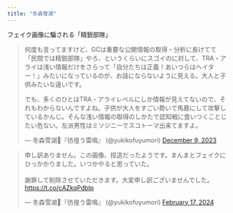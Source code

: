 ```yaml
---
title: "冬森雪湖"
---
```


フェイク画像に騙される「精鋭部隊」

<blockquote class="twitter-tweet"><p lang="ja" dir="ltr">何度も言ってますけど、GCは重要な公開情報の取得・分析に長けてて「民間では精鋭部隊」やろ、というくらいにスゴイのに対して、TRA・アライは浅い情報だけをさらって「自分たちは正義！あいつらはヘイター！」みたいになっているのが、お話にならないように見える。大人と子供みたいな違いです。

でも、多くのひとはTRA・アライレベルにしか情報が見えてないので、それもわからないんですよね。子供が大人をすごい勢いで馬鹿にして攻撃しているかんじ。そんな浅い情報の取得のしかたで認知戦に食いつくことじたい危ない。左派男性はミソジニーでスコトーマ出来てますよ。</p>&mdash; 冬森雪湖🌿『彷徨う雷鳴』 (@yukikofuyumori) <a href="https://twitter.com/yukikofuyumori/status/1733626325003587988?ref_src=twsrc%5Etfw">December 9, 2023</a></blockquote> <script async src="https://platform.twitter.com/widgets.js" charset="utf-8"></script>

<blockquote class="twitter-tweet"><p lang="ja" dir="ltr">申し訳ありません。この画像、捏造だったようです。まんまとフェイクにひっかかりました。いつかやると思っていた。<br><br>謝罪して削除させていただきます。大変申し訳ございませんでした。<a href="https://t.co/cAZkqPdbIp">https://t.co/cAZkqPdbIp</a></p>&mdash; 冬森雪湖🌿『彷徨う雷鳴』 (@yukikofuyumori) <a href="https://twitter.com/yukikofuyumori/status/1758836155012022571?ref_src=twsrc%5Etfw">February 17, 2024</a></blockquote> <script async src="https://platform.twitter.com/widgets.js" charset="utf-8"></script>
